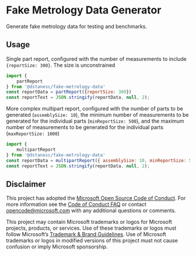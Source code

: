 # Fake Metrology Data Generator

Generate fake metrology data for testing and benchmarks.

## Usage

Single part report, configured with the number of measurements to include `{reportSize: 300}`. The size is unconstrained
```js
import {
    partReport
} from '@dstanesc/fake-metrology-data'
const reportData = partReport({reportSize: 300})
const reportText = JSON.stringify(reportData, null, 2);
```

More complex multipart report, configured with the number of parts to be generated (`assemblySize: 10`), the minimum number of measurements to be generated for the individual parts (`minReportSize: 500`), and the maximum number of measurements to be generated for the individual parts (`maxReportSize: 1000`)
```js
import {
    multipartReport
} from '@dstanesc/fake-metrology-data'
const reportData = multipartReport({ assemblySize: 10, minReportSize: 500, maxReportSize: 1000})
const reportText = JSON.stringify(reportData, null, 2);
```

## Disclaimer

This project has adopted the [Microsoft Open Source Code of Conduct](https://opensource.microsoft.com/codeofconduct/).
For more information see the [Code of Conduct FAQ](https://opensource.microsoft.com/codeofconduct/faq/) or contact
[opencode@microsoft.com](mailto:opencode@microsoft.com) with any additional questions or comments.

This project may contain Microsoft trademarks or logos for Microsoft projects, products, or services. Use of these
trademarks or logos must follow Microsoft’s [Trademark & Brand Guidelines](https://www.microsoft.com/trademarks). Use of
Microsoft trademarks or logos in modified versions of this project must not cause confusion or imply Microsoft
sponsorship.
